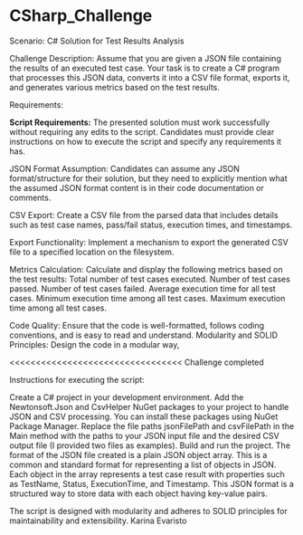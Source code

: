 # CSharp_Challenge

Scenario: C# Solution for Test Results Analysis

 

Challenge Description: Assume that you are given a JSON file containing the results of an executed test case. Your task is to create a C# program that processes this JSON data, converts it into a CSV file format, exports it, and generates various metrics based on the test results.

Requirements:

**Script Requirements:** The presented solution must work successfully without requiring any edits to the script. Candidates must provide clear instructions on how to execute the script and specify any requirements it has.

JSON Format Assumption: Candidates can assume any JSON format/structure for their solution, but they need to explicitly mention what the assumed JSON format content is in their code documentation or comments.

CSV Export: Create a CSV file from the parsed data that includes details such as test case names, pass/fail status, execution times, and timestamps.

Export Functionality: Implement a mechanism to export the generated CSV file to a specified location on the filesystem.

Metrics Calculation: Calculate and display the following metrics based on the test results:
Total number of test cases executed.
Number of test cases passed.
Number of test cases failed.
Average execution time for all test cases.
Minimum execution time among all test cases.
Maximum execution time among all test cases.

Code Quality: Ensure that the code is well-formatted, follows coding conventions, and is easy to read and understand.
Modularity and SOLID Principles: Design the code in a modular way,

<<<<<<<<<<<<<<<<<<<<<<<<<<<<<<<<<
       Challenge completed 
>>>>>>>>>>>>>>>>>>>>>>>>>>>>>>>>>

Instructions for executing the script:

Create a C# project in your development environment.
Add the Newtonsoft.Json and CsvHelper NuGet packages to your project to handle JSON and CSV processing. You can install these packages using NuGet Package Manager.
Replace the file paths jsonFilePath and csvFilePath in the Main method with the paths to your JSON input file and the desired CSV output file (I provided two files as examples). 
Build and run the project.
The format of the JSON file created is a plain JSON object array. This is a common and standard format for representing a list of objects in JSON. Each object in the array represents a test case result with properties such as TestName, Status, ExecutionTime, and Timestamp. This JSON format is a structured way to store data with each object having key-value pairs.

 The script is designed with modularity and adheres to SOLID principles for maintainability and extensibility.
Karina Evaristo
